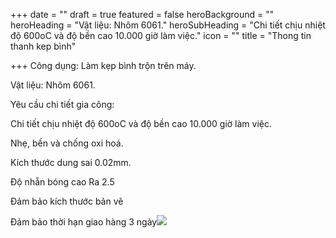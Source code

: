 +++
date = ""
draft = true
featured = false
heroBackground = ""
heroHeading = "Vật liệu: Nhôm 6061."
heroSubHeading = "Chi tiết chịu nhiệt độ 600oC và độ bền cao 10.000 giờ làm việc."
icon = ""
title = "Thong tin thanh kep bình"

+++
Công dụng: Làm kẹp bình trộn trên máy.

Vật liệu: Nhôm 6061.

Yêu cầu chi tiết gia công:

Chi tiết chịu nhiệt độ 600oC và độ bền cao 10.000 giờ làm việc.

Nhẹ, bền và chống oxi hoá.

Kích thước dung sai 0.02mm.

Độ nhẵn bóng cao Ra 2.5

Đảm bảo kích thước bản vẽ

Đảm bảo thời hạn giao hàng 3 ngày![](/uploads/manh-ghep.jpg)